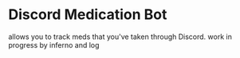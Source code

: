 # Discord Medication Bot

allows you to track meds that you've taken through Discord. work in progress by inferno and log
